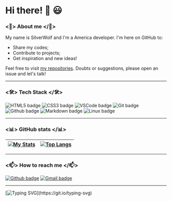 # Hi there! 👋 😃
 

### <🌹> About me </🌹>

My name is SilverWolf and I'm a America developer. I'm here on GitHub to:
- Share my codes;
- Contribute to projects;
- Get inspiration and new ideas!

Feel free to visit [my repositories](https://github.com/SilverWolfOfficial?tab=repositories). Doubts or suggestions, please open an issue and let's talk!

---

### <🛠> Tech Stack </🛠>

![HTML5 badge](https://img.shields.io/badge/HTML5-E34F26?style=for-the-badge&logo=html5&logoColor=white) ![CSS3 badge](https://img.shields.io/badge/CSS3-1572B6?style=for-the-badge&logo=css3&logoColor=white) ![VSCode badge](https://img.shields.io/badge/Visual_Studio_Code-0078D4?style=for-the-badge&logo=visual%20studio%20code&logoColor=white) ![Git badge](https://img.shields.io/badge/GIT-F05032?style=for-the-badge&logo=git&logoColor=white) ![Github badge](https://img.shields.io/badge/GitHub-100000?style=for-the-badge&logo=github&logoColor=white) ![Markdown badge](https://img.shields.io/badge/Markdown-000000?style=for-the-badge&logo=markdown&logoColor=white) ![Linux badge](https://img.shields.io/badge/Linux-FCC624?style=for-the-badge&logo=linux&logoColor=black)

---

### <📊> GitHub stats </📊>


[![My Stats](https://github-readme-stats.vercel.app/api?username=SilverWolfOfficial&show_icons=true&theme=dark&text_color=fff&border_color=79ff97&hide_title=true)](https://github.com/SilverWolfOfficial) | [![Top Langs](https://github-readme-stats.vercel.app/api/top-langs/?username=SilverWolfOfficial&theme=dark&text_color=fff&border_color=79ff97&layout=compact)](https://github.com/SilverWolfOfficial) 
| ----------- | ------------ |

---

### <📫> How to reach me </📫>

[![Github badge](https://img.shields.io/badge/SilverWolfOfficial-100000?style=for-the-badge&logo=github&logoColor=white)](https://github.com/SilverWolfOfficial) [![Gmail badge](https://img.shields.io/badge/microsoftxiaoice@gmail.com-c5221f?style=for-the-badge&logo=gmail&logoColor=white)](mailto:microsoftxiaoice@gmail.com)

---

[![Typing SVG](https://readme-typing-svg.herokuapp.com?font=Ubuntu&color=%230EAA20&vCenter=true&lines=Thanks+for+visiting!+You're+welcome!)](https://git.io/typing-svg)
